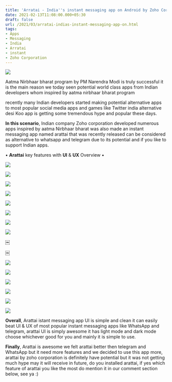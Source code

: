 ```yaml
---
title: 'Arratai - India''s instant messaging app on Android by Zoho Corporation! '
date: 2021-02-13T11:08:00.000+05:30
draft: false
url: /2021/03/arratai-indias-instant-messaging-app-on.html
tags: 
- Apps
- Messaging
- India
- Arratai
- instant
- Zoho Corporation
---
```


 [![](https://lh3.googleusercontent.com/-HFuPF60jWCE/YFbbxM0Zz2I/AAAAAAAADyg/dVWAlTiV5J8txkYV_IhShzuUGhZgZ9IkgCLcBGAsYHQ/s1600/1616305086771982-0.png)](https://lh3.googleusercontent.com/-HFuPF60jWCE/YFbbxM0Zz2I/AAAAAAAADyg/dVWAlTiV5J8txkYV_IhShzuUGhZgZ9IkgCLcBGAsYHQ/s1600/1616305086771982-0.png) 

  

Aatma Nirbhaar bharat program by PM Narendra Modi is truly successful it is the main reason we today seen potential world class apps from Indian developers whom inspired by aatma nirbhaar bharat program  

recently many Indian developers started making potential alternative apps to most popular social media apps and games like Twitter india alternative desi Koo app is getting some tremendous hype and popular these days. 

**In this scenario**, Indian company Zoho corporation developed numerous apps inspired by aatma Nirbhaar bharat was also made an instant messaging app named arattai that was recently released can be considered as alternative to whatsapp and telegram due to its potential and if you like to support Indian apps. 

  

• **Arattai** key features with **UI** & **UX** Overview •

  

 [![](https://lh3.googleusercontent.com/-NzBsNCYPRxM/YD1HEsLVacI/AAAAAAAADac/Y6wv5eWp8ME2o7T73pVvtISXRKr9e2wngCLcBGAsYHQ/s1600/1614628623006828-1.png)](https://lh3.googleusercontent.com/-NzBsNCYPRxM/YD1HEsLVacI/AAAAAAAADac/Y6wv5eWp8ME2o7T73pVvtISXRKr9e2wngCLcBGAsYHQ/s1600/1614628623006828-1.png) 

  

 [![](https://lh3.googleusercontent.com/-H0Zq7sY1QAE/YD1HDqgRXxI/AAAAAAAADaY/DvSpJLuXjd4YlZdFsw-G-kNB000XYBDDQCLcBGAsYHQ/s1600/1614628618179365-2.png)](https://lh3.googleusercontent.com/-H0Zq7sY1QAE/YD1HDqgRXxI/AAAAAAAADaY/DvSpJLuXjd4YlZdFsw-G-kNB000XYBDDQCLcBGAsYHQ/s1600/1614628618179365-2.png) 

  

  

  

 [![](https://lh3.googleusercontent.com/-UXQqyEPjt1w/YD1HCV1RxHI/AAAAAAAADaU/0KCJ6z_XAOsX7rbbypFNe5ti6fr_G1QsgCLcBGAsYHQ/s1600/1614628614392317-3.png)](https://lh3.googleusercontent.com/-UXQqyEPjt1w/YD1HCV1RxHI/AAAAAAAADaU/0KCJ6z_XAOsX7rbbypFNe5ti6fr_G1QsgCLcBGAsYHQ/s1600/1614628614392317-3.png) 

  

  

 [![](https://lh3.googleusercontent.com/-klWDIXpvldE/YD1HBcDn0SI/AAAAAAAADaQ/XBQyZePOg0wRSfQ4dxN5-LmtBdF0yFENQCLcBGAsYHQ/s1600/1614628611181969-4.png)](https://lh3.googleusercontent.com/-klWDIXpvldE/YD1HBcDn0SI/AAAAAAAADaQ/XBQyZePOg0wRSfQ4dxN5-LmtBdF0yFENQCLcBGAsYHQ/s1600/1614628611181969-4.png) 

  

  

 [![](https://lh3.googleusercontent.com/-Pu7GPFHzWTM/YD1HAtSsGII/AAAAAAAADaM/fYN8FKUWXoM-1mIJCwThri_Ap53Flg8MwCLcBGAsYHQ/s1600/1614628607969811-5.png)](https://lh3.googleusercontent.com/-Pu7GPFHzWTM/YD1HAtSsGII/AAAAAAAADaM/fYN8FKUWXoM-1mIJCwThri_Ap53Flg8MwCLcBGAsYHQ/s1600/1614628607969811-5.png) 

  

  

 [![](https://lh3.googleusercontent.com/-Kk3iRyqPdzY/YD1G__-D7cI/AAAAAAAADaI/hx2e4cxq7qcrcHDQUvDVk_eTTFxwj0BVQCLcBGAsYHQ/s1600/1614628604327430-6.png)](https://lh3.googleusercontent.com/-Kk3iRyqPdzY/YD1G__-D7cI/AAAAAAAADaI/hx2e4cxq7qcrcHDQUvDVk_eTTFxwj0BVQCLcBGAsYHQ/s1600/1614628604327430-6.png) 

  

  

 [![](https://lh3.googleusercontent.com/-1z9FnG7qdxo/YD1G_HwpuBI/AAAAAAAADaE/LhfKERttZ58kZZqt5fEErFzxY5fq03OiQCLcBGAsYHQ/s1600/1614628598075046-7.png)](https://lh3.googleusercontent.com/-1z9FnG7qdxo/YD1G_HwpuBI/AAAAAAAADaE/LhfKERttZ58kZZqt5fEErFzxY5fq03OiQCLcBGAsYHQ/s1600/1614628598075046-7.png) 

  

  

 [![](https://lh3.googleusercontent.com/-aCfxfgjh9hM/YD1G9R078QI/AAAAAAAADaA/wyhnYKGjxkIZDRR6suAjljlV52Q8do7zgCLcBGAsYHQ/s1600/1614628592987387-8.png)](https://lh3.googleusercontent.com/-aCfxfgjh9hM/YD1G9R078QI/AAAAAAAADaA/wyhnYKGjxkIZDRR6suAjljlV52Q8do7zgCLcBGAsYHQ/s1600/1614628592987387-8.png) 

￼

  

￼

 [![](https://lh3.googleusercontent.com/-AjUzJVOkTcI/YD1G8Gt5oOI/AAAAAAAADZ8/8qK9lFtJSdg2rw1vLnBearfEK0PAdQpcACLcBGAsYHQ/s1600/1614628589003783-9.png)](https://lh3.googleusercontent.com/-AjUzJVOkTcI/YD1G8Gt5oOI/AAAAAAAADZ8/8qK9lFtJSdg2rw1vLnBearfEK0PAdQpcACLcBGAsYHQ/s1600/1614628589003783-9.png) 

  

  

 [![](https://lh3.googleusercontent.com/-2ohPZL_V2Ps/YD1G7O_uSCI/AAAAAAAADZ4/4JVPyabVr04YiaMpB5d1qRXlvLvDjZ2MACLcBGAsYHQ/s1600/1614628583329999-10.png)](https://lh3.googleusercontent.com/-2ohPZL_V2Ps/YD1G7O_uSCI/AAAAAAAADZ4/4JVPyabVr04YiaMpB5d1qRXlvLvDjZ2MACLcBGAsYHQ/s1600/1614628583329999-10.png) 

  

  

 [![](https://lh3.googleusercontent.com/-wElDKzEc_3A/YD1G51P9xbI/AAAAAAAADZ0/JAP9-JSE5gshNKK3Td87hiU1b6Q4ccGpgCLcBGAsYHQ/s1600/1614628579642250-11.png)](https://lh3.googleusercontent.com/-wElDKzEc_3A/YD1G51P9xbI/AAAAAAAADZ0/JAP9-JSE5gshNKK3Td87hiU1b6Q4ccGpgCLcBGAsYHQ/s1600/1614628579642250-11.png) 

  

  

 [![](https://lh3.googleusercontent.com/-v3Q13JKkCCo/YD1G44fuIzI/AAAAAAAADZw/UyhJexLMIZkkj2VtOsFU8QpJxxS9dSeKQCLcBGAsYHQ/s1600/1614628576294577-12.png)](https://lh3.googleusercontent.com/-v3Q13JKkCCo/YD1G44fuIzI/AAAAAAAADZw/UyhJexLMIZkkj2VtOsFU8QpJxxS9dSeKQCLcBGAsYHQ/s1600/1614628576294577-12.png) 

  

  

 [![](https://lh3.googleusercontent.com/-axE4fMSPKZw/YD1G32I3NQI/AAAAAAAADZs/P5cteluUnGk1UDw04T8GreP87lX6L4S9gCLcBGAsYHQ/s1600/1614628571188239-13.png)](https://lh3.googleusercontent.com/-axE4fMSPKZw/YD1G32I3NQI/AAAAAAAADZs/P5cteluUnGk1UDw04T8GreP87lX6L4S9gCLcBGAsYHQ/s1600/1614628571188239-13.png) 

  

  

 [![](https://lh3.googleusercontent.com/-WiCRzq6WrfQ/YD1G2uJCyLI/AAAAAAAADZo/tX3RJHWD5XA1OrjNiFqOXz2Vwv9CfZzGACLcBGAsYHQ/s1600/1614628565806429-14.png)](https://lh3.googleusercontent.com/-WiCRzq6WrfQ/YD1G2uJCyLI/AAAAAAAADZo/tX3RJHWD5XA1OrjNiFqOXz2Vwv9CfZzGACLcBGAsYHQ/s1600/1614628565806429-14.png) 

  

  

**Overall**, Arattai istant messaging app UI is simple and clean it can easily beat UI & UX of most popular instant messaging apps like WhatsApp and telegram, arattai UI is simply awesome it has light mode and dark mode choose whichever good for you and mainly it is simple to use. 

  

**Finally**, Arattai is awesome we felt arattai better then telegram and WhatsApp but it need more features and we decided to use this app more, arattai by zoho corporation is definitely have potential but it was not getting much hype may it will receive in future, do you installed arattai, if yes which feature of arattai you like the most do mention it in our comment section below, see ya :)